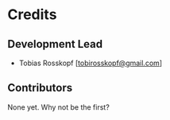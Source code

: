 # Credits

## Development Lead
* Tobias Rosskopf [<tobirosskopf@gmail.com>]

## Contributors
None yet. Why not be the first?

